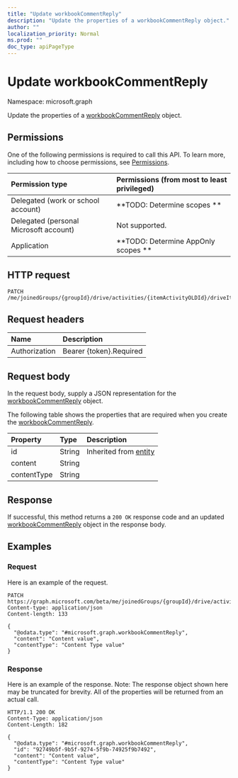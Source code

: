 ```yaml
---
title: "Update workbookCommentReply"
description: "Update the properties of a workbookCommentReply object."
author: ""
localization_priority: Normal
ms.prod: ""
doc_type: apiPageType
---
```


# Update workbookCommentReply

Namespace: microsoft.graph

Update the properties of a [workbookCommentReply](../resources/workbookcommentreply.md) object.

## Permissions
One of the following permissions is required to call this API. To learn more, including how to choose permissions, see [Permissions](/concepts/permissions-reference.md).

|Permission type|Permissions (from most to least privileged)|
|:---|:---|
|Delegated (work or school account)|**TODO: Determine scopes **|
|Delegated (personal Microsoft account)|Not supported.|
|Application|**TODO: Determine AppOnly scopes **|

## HTTP request
<!-- {
  "blockType": "ignored"
}
-->
``` http
PATCH /me/joinedGroups/{groupId}/drive/activities/{itemActivityOLDId}/driveItem/workbook/comments/{workbookCommentId}/replies/{workbookCommentReplyId}
```

## Request headers
|Name|Description|
|:---|:---|
|Authorization|Bearer {token}.Required|

## Request body
In the request body, supply a JSON representation for the [workbookCommentReply](../resources/workbookcommentreply.md) object.

The following table shows the properties that are required when you create the [workbookCommentReply](../resources/workbookcommentreply.md).

|Property|Type|Description|
|:---|:---|:---|
|id|String| Inherited from [entity](../resources/entity.md)|
|content|String||
|contentType|String||



## Response
If successful, this method returns a `200 OK` response code and an updated [workbookCommentReply](../resources/workbookcommentreply.md) object in the response body.

## Examples

### Request
Here is an example of the request.
<!-- {
  "blockType": "request",
  "name": "update_workbookcommentreply"
}
-->
``` http
PATCH https://graph.microsoft.com/beta/me/joinedGroups/{groupId}/drive/activities/{itemActivityOLDId}/driveItem/workbook/comments/{workbookCommentId}/replies/{workbookCommentReplyId}
Content-type: application/json
Content-length: 133

{
  "@odata.type": "#microsoft.graph.workbookCommentReply",
  "content": "Content value",
  "contentType": "Content Type value"
}
```

### Response
Here is an example of the response. Note: The response object shown here may be truncated for brevity. All of the properties will be returned from an actual call.
<!-- {
  "blockType": "response",
  "truncated": true
}
-->
``` http
HTTP/1.1 200 OK
Content-Type: application/json
Content-Length: 182

{
  "@odata.type": "#microsoft.graph.workbookCommentReply",
  "id": "92749b5f-9b5f-9274-5f9b-74925f9b7492",
  "content": "Content value",
  "contentType": "Content Type value"
}
```

